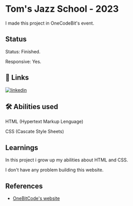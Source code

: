 
# Tom's Jazz School  - 2023

I made this project in OneCodeBit's event.
## Status

Status: Finished.

Responsive: Yes.
## 🔗 Links
[![linkedin](https://img.shields.io/badge/linkedin-0A66C2?style=for-the-badge&logo=linkedin&logoColor=white)](https://www.linkedin.com/in/wesllen-do-carmo-ara%C3%BAjo-0b1115276/)


## 🛠 Abilities used
HTML (Hypertext Markup Lenguage)

CSS (Cascate Style Sheets)

## Learnings

In this project i grow up my abilities about HTML and CSS.

I don't have any problem building this website.


## References

 - [OneBitCode's website](https://onebitcode.com/lp/)

